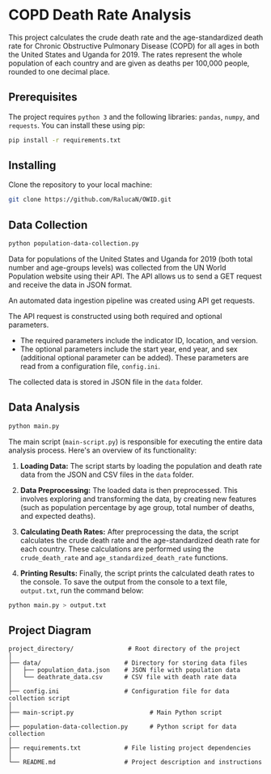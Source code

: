 # COPD Death Rate Analysis

This project calculates the crude death rate and the age-standardized death rate for Chronic Obstructive Pulmonary Disease (COPD) for all ages in both the United States and Uganda for 2019. The rates represent the whole population of each country and are given as deaths per 100,000 people, rounded to one decimal place.

## Prerequisites

The project requires `python 3` and the following libraries: `pandas`, `numpy`, and `requests`. You can install these using pip:

```bash
pip install -r requirements.txt
```

## Installing

Clone the repository to your local machine:

```bash
git clone https://github.com/RalucaN/OWID.git
```

## Data Collection

```bash
python population-data-collection.py
```

Data for populations of the United States and Uganda for 2019 (both total number and age-groups levels) was collected from the UN World Population website using their API. The API allows us to send a GET request and receive the data in JSON format.

An automated data ingestion pipeline was created using API get requests.

The API request is constructed using both required and optional parameters. 
- The required parameters include the indicator ID, location, and version. 
- The optional parameters include the start year, end year, and sex (additional optional parameter can be added). These parameters are read from a configuration file, `config.ini`.

 The collected data is stored in JSON file in the `data` folder.


## Data Analysis

```bash
python main.py 
```

The main script (`main-script.py`) is responsible for executing the entire data analysis process. Here's an overview of its functionality:

1. **Loading Data:** The script starts by loading the population and death rate data from the JSON and CSV files in the `data` folder.

2. **Data Preprocessing:** The loaded data is then preprocessed. This involves exploring and transforming the data, by creating new features (such as population percentage by age group, total number of deaths, and expected deaths).

3. **Calculating Death Rates:** After preprocessing the data, the script calculates the crude death rate and the age-standardized death rate for each country. These calculations are performed using the `crude_death_rate` and `age_standardized_death_rate` functions.

4. **Printing Results:** Finally, the script prints the calculated death rates to the console. To save the output from the console to a text file, `output.txt`, run the command below:

```bash
python main.py > output.txt
```


## Project Diagram
```
project_directory/               # Root directory of the project
│
├── data/                       # Directory for storing data files
│   ├── population_data.json    # JSON file with population data
│   └── deathrate_data.csv      # CSV file with death rate data
│
├── config.ini                  # Configuration file for data collection script
│
├── main-script.py                     # Main Python script
│
├── population-data-collection.py      # Python script for data collection
│
├── requirements.txt            # File listing project dependencies
│
└── README.md                   # Project description and instructions
```


